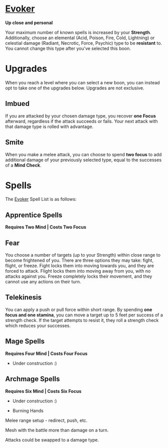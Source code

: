 # [Evoker](Evoker.md)
**Up close and personal**

Your maximum number of known spells is increased by your **Strength**. Additionally, choose an elemental (Acid, Poison, Fire, Cold, Lightning) or celestial damage (Radiant, Necrotic, Force, Psychic) type to be **resistant** to. You cannot change this type after you've selected this boon.

# Upgrades
When you reach a level where you can select a new boon, you can instead opt to take one of the upgrades below. Upgrades are not exclusive.

## Imbued
If you are attacked by your chosen damage type, you recover **one Focus** afterward, regardless if the attack succeeds or fails. Your next attack with that damage type is rolled with advantage.

## Smite
When you make a melee attack, you can choose to spend **two focus** to add additional damage of your previously selected type, equal to the successes of a **Mind Check**.

# Spells
The [Evoker](Evoker.md) Spell List is as follows:

## Apprentice Spells
**Requires Two Mind | Costs Two Focus**

## Fear
You choose a number of targets (up to your Strength) within close range to become frightened of you. There are three options they may take: fight, flight, or freeze. Fight locks them into moving towards you, and they are forced to attack. Flight locks them into moving away from you, with no attacks against you. Freeze completely locks their movement, and they cannot use any actions on their turn.

## Telekinesis
You can apply a push or pull force within short range. By spending **one focus and one stamina**, you can move a target up to 5 feet per success of a strength check. If the target attempts to resist it, they roll a strength check which reduces your successes.

## Mage Spells
**Requires Four Mind | Costs Four Focus**

- Under construction :)

## Archmage Spells
**Requires Six Mind | Costs Six Focus**

- Under construction :)


- Burning Hands

Melee range setup - redirect, push, etc.

Mesh with the battle more than damage on a turn.

Attacks could be swapped to a damage type.